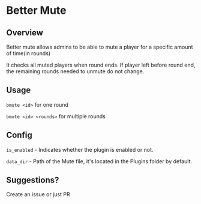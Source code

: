 # Better Mute
## Overview
Better mute allows admins to be able to mute a player for a specific amount of time(in rounds)

It checks all muted players when round ends. If player left before round end, the remaining rounds needed to unmute do not change.

## Usage
``bmute <id>`` for one round

``bmute <id> <rounds>`` for multiple rounds

## Config
``is_enabled`` - Indicates whether the plugin is enabled or not.

``data_dir`` - Path of the Mute file, it's located in the Plugins folder by default.

## Suggestions?
Create an issue or just PR
